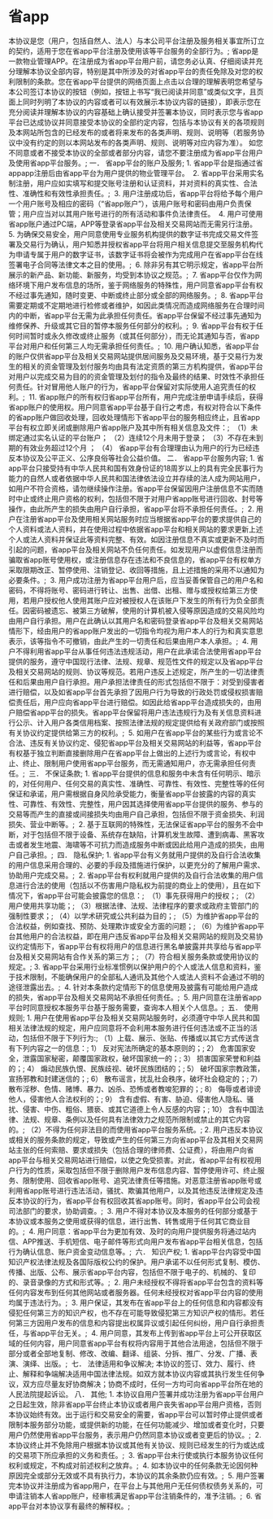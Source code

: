 # 省app
本协议是您（用户，包括自然人、法人）与本公司平台注册及服务相关事宜所订立的契约，适用于您在省app平台注册及使用该等平台服务的全部行为。;
省app是一款物业管理APP。在注册成为省app平台用户前，请您务必认真、仔细阅读并充分理解本协议全部内容，特别是其中所涉及的对省app平台的责任免除及对您的权利限制的条款。您在省app平台提供的网络页面上点击以合理的理解表明您希望与本公司签订本协议的按钮（例如，按钮上书写“我已阅读并同意”或类似文字，且页面上同时列明了本协议的内容或者可以有效展示本协议内容的链接），即表示您在充分阅读并理解本协议的内容基础上确认接受并签署本协议，同时表示您与省app平台已达成协议并同意接受本协议的全部约定内容，包括与本协议有关的各项规则及本网站所包含的已经发布的或者将来发布的各类声明、规则、说明等（若服务协议中没有约定的则以本网站发布的各类声明、规则、说明等对应内容为准）。 如您不同意或者不接受本协议的全部或者部分内容，请您不要注册成为省app平台用户及使用省app平台服务。;
一． 省app平台的账户及服务;
	1.	省app平台是指通过省appapp注册后由省app平台为用户提供的物业管理平台。 
	2.	省app平台采用实名制注册，用户应如实填写和提交账号注册和认证资料，并对资料的真实性、合法性、准确性和有效性承担责任。; 
	3.	用户注册成功后，省app平台将给予每个用户一个用户账号及相应的密码（“省app账户”），该用户账号和密码由用户负责保管；用户应当对以其用户账号进行的所有活动和事件负法律责任。 
	4.	用户可使用省app账户通过PC端，APP等登录省app平台及相关交易网站而无需另行注册。 
	5.	为确保交易安全，用户同意使用专业服务机构提供的数字证书完成交易文件签署及交易行为确认，用户知悉并授权省app平台将用户相关信息提交至服务机构代为申请专属于用户的数字证书，该数字证书将会被作为完成用户在省app平台在线签署电子合同等法律文本之目的使用。; 
	6.	除非另有其它明示规定，省app平台所展示的新产品、新功能、新服务，均受到本协议之规范。; 
	7.	省app平台仅作为网络环境下用户发布信息的场所，鉴于网络服务的特殊性，用户同意省app平台有权不经过事先通知，随时变更、中断或终止部分或全部的网络服务。; 
	8.	省app平台需要定期或不定期地进行检修或者维护，如因此类情况而造成网络服务在合理时间内的中断，省app平台无需为此承担任何责任。省app平台保留不经过事先通知为维修保养、升级或其它目的暂停本服务任何部分的权利。; 
	9.	省app平台有权于任何时间暂时或永久修改或终止服务（或其任何部分），而无论其通知与否，省app平台对用户和任何第三人均无需承担任何责任。; 
	10.	用户确认知悉，省app平台的账户仅供省app平台及相关交易网站提供居间服务及交易环境，基于交易行为发生的相关的资金管理及划付服务均由具有法定资质的第三方机构提供，省app平台对用户以完成交易为目的的资金管理及划付的指令及最终的结果、时效性不承担任何责任。针对冒用他人账户的行为，省app平台保留对实际使用人追究责任的权利。; 
	11.	省app账户的所有权归省app平台所有，用户完成注册申请手续后，获得省app账户的使用权。用户同意省app平台基于自行之考虑，有权对符合以下条件的省app账户做回收处理，回收处理情形下省app平台的服务相应终止，且省app平台有权立即关闭或删除用户省app账户及其中所有相关信息及文件：; 
（1）未绑定通过实名认证的平台账户；
（2）连续12个月未用于登录；
（3）不存在未到期的有效业务超过12个月 ；
（4） 省app平台有合理理由认为用户的行为已经违反本协议及公平正义、公序良俗等社会公益价值。
二． 省app平台服务内容;
	1.	省app平台只接受持有中华人民共和国有效身份证的18周岁以上的具有完全民事行为能力的自然人或者依据中华人民共和国法律依法设立并存续的法人成为网站用户，如用户不符合资格，请勿继续操作注册。省app平台保留因用户注册信息不实而随时中止或终止用户资格的权利，包括但不限于对用户省app账号进行回收、封号等操作，由此所产生的损失由用户自行承担，省app平台将不承担任何责任。; 
	2.	用户在注册省app平台及使用相关网站服务时应当根据省app平台的要求提供自己的个人资料或法人资料，并在使用过程中依据省app平台和相关网站的要求更新上述个人或法人资料并保证此等资料完整、有效。如因注册信息不真实或更新不及时而引起的问题，省app平台及相关网站不负任何责任。如发现用户以虚假信息注册而骗取省app账号使用权，或注册信息存在违法和不良信息的，省app平台有权单方采取限期改正、暂停使用、注销登记、收回等措施，且上述措施的采用不以通知为必要条件。; 
	3.	用户成功注册为省app平台用户后，应当妥善保管自己的用户名和密码，不得将账号、密码进行转让、出售、出借、出租、赠与或授权给第三方使用，若用户授权他人使用其账户应对被授权人在该账户下发生的所有行为负全部责任。因密码被遗忘、被第三方破解，使用的计算机被入侵等原因造成的交易风险均由用户自行承担。用户在此确认以其用户名和密码登录省app平台及相关交易网站情形下，经由用户的省app账户发出的一切指令均视为用户本人的行为和真实意思表示，该等指令不可撤销，由此产生的一切责任和后果由用户本人承担。; 
	4.	用户不得利用省app平台从事任何违法违规活动，用户在此承诺合法使用省app平台提供的服务，遵守中国现行法律、法规、规章、规范性文件的规定以及省app平台及相关交易网站的规则、协议等规范。若用户违反上述规定，所产生的一切法律责任和后果由用户自行承担。用户承担法律责任的形式包括但不限于：对受到侵害者进行赔偿，以及如省app平台首先承担了因用户行为导致的行政处罚或侵权损害赔偿责任后，用户应向省app平台进行赔偿。如因此给省app平台造成损失的，由用户赔偿省app平台的损失。省app平台保留将用户违法违规行为及有关信息资料进行公示、计入用户各类信用档案、按照法律法规的规定提供给有关政府部门或按照有关协议约定提供给第三方的权利。; 
	5.	如用户在省app平台的某些行为或言论不合法、违反有关协议约定、侵犯省app平台及相关交易网站的利益等，省app平台有权基于独立判断直接删除用户在省app平台上做出的上述行为或言论，有权中止、终止、限制用户使用省app平台服务，而无需通知用户，亦无需承担任何责任。; 
三． 不保证条款;
	1.	省app平台提供的信息和服务中未含有任何明示、暗示的，对任何用户、任何交易的真实性、准确性、可靠性、有效性、完整性等的任何保证和承诺，用户需根据自身风险承受能力，衡量省app平台披露的内容的真实性、可靠性、有效性、完整性，用户因其选择使用省app平台提供的服务、参与的交易等而产生的直接或间接损失均由用户自己承担，包括但不限于资金损失、利润损失、营业中断等。; 
	2.	基于互联网的特殊性，无法保证省app平台的服务不会中断，对于包括但不限于设备、系统存在缺陷，计算机发生故障、遭到病毒、黑客攻击或者发生地震、海啸等不可抗力而造成服务中断或因此给用户造成的损失，由用户自己承担。; 
四． 隐私保护;
	1.	省app平台有义务就用户提供的及自行合法收集的用户信息采用合理的、必要的手段及措施进行保护，以更充分的了解用户需求、协助用户完成交易。; 
	2.	省app平台有权利就用户提供的及自行合法收集的用户信息进行合法的使用（包括以不伤害用户隐私权为前提的商业上的使用），且在如下情况下，省app平台可能会披露您的信息：; 
（1）事先获得用户的授权；;
（2）用户使用共享功能；;
（3）根据法律、法规、法律程序的要求或政府主管部门的强制性要求；;
（4）以学术研究或公共利益为目的；;
（5）为维护省app平台的合法权益，例如查找、预防、处理欺诈或安全方面的问题；;
（6）为维护省app平台其他用户的合法权益，即在用户违反省app平台及相关交易网站的规则及交易协议约定情形下，省app平台有权将用户的信息进行黑名单披露并共享给与省app平台及相关交易网站有合作关系的第三方；;
（7）符合相关服务条款或使用协议的规定。;
	3.	省app平台采用行业标准惯例以保护用户的个人或法人信息和资料，鉴于技术限制，不能确保用户的全部私人通讯及其他个人或法人资料不会通过不明的途径泄露出去。; 
	4.	针对本条款约定情形下的信息使用及披露有可能给用户造成的损失，省app平台及相关交易网站不承担任何责任。; 
	5.	用户同意在注册省app平台时同意授权本服务平台基于服务需要，查询本人相关个人信息。; 
五． 使用规则;
	1.	用户在使用省app平台及相关交易网站服务时，必须遵守中华人民共和国相关法律法规的规定，用户应同意将不会利用本服务进行任何违法或不正当的活动，包括但不限于下列行为:;
（1）上载、展示、张贴、传播或以其它方式传送含有下列内容之一的信息：;
1） 反对宪法所确定的基本原则的；;
2） 危害国家安全，泄露国家秘密，颠覆国家政权，破坏国家统一的；;
3） 损害国家荣誉和利益的；;
4） 煽动民族仇恨、民族歧视、破坏民族团结的；;
5） 破坏国家宗教政策，宣扬邪教和封建迷信的；;
6） 散布谣言，扰乱社会秩序，破坏社会稳定的；;
7） 散布淫秽、色情、赌博、暴力、凶杀、恐怖或者教唆犯罪的；;
8） 侮辱或者诽谤他人，侵害他人合法权利的；;
9） 含有虚假、有害、胁迫、侵害他人隐私、骚扰、侵害、中伤、粗俗、猥亵、或其它道德上令人反感的内容；;
10） 含有中国法律、法规、规章、条例以及任何具有法律效力之规范所限制或禁止的其它内容的。;
（2）不得为任何非法目的而使用省app平台服务系统。;
	2.	用户违反本协议或相关的服务条款的规定，导致或产生的任何第三方向省app平台及其相关交易网站主张的任何索赔、要求或损失（包括合理的律师费、公证费），将由用户向省app平台与相关交易网站进行赔偿，以使之免受损害。对此，省app平台有权视用户行为的性质，采取包括但不限于删除用户发布信息内容、暂停使用许可、终止服务、限制使用、回收省app账号、追究法律责任等措施。对恶意注册省app账号或利用省app账号进行违法活动，骚扰、欺骗其他用户，以及其他违反法律规定及违反本协议的行为，省app平台有权回收其省app账号。同时，省app平台公司会视司法部门的要求，协助调查。; 
	3.	用户不得对本协议及本服务的任何部分或基于本协议或本服务之使用或获得的信息，进行出售、转售或用于任何其它商业目的。; 
	4.	用户同意：省app平台为更加有效、及时的向用户提供服务将通过站内信、APP推送、手机短信、电子邮件等形式向用户发布省app平台相关信息，包括行为确认信息、账户资金变动信息等。; 
六． 知识产权;
	1.	省app平台内容受中国知识产权法律法规及各国际版权公约的保护。用户承诺不以任何形式复制、模仿、传播、出版、公布、展示省app平台内容，包括但不限于电子的、机械的、复印的、录音录像的方式和形式等。; 
	2.	用户未经授权不得将省app平台包含的资料等任何内容发布到任何其他网站或者服务器。任何未经授权对省app平台内容的使用均属于违法行为。; 
	3.	用户保证，其发布在省app平台上的任何信息和内容都没有侵犯任何第三方的知识产权，也不存在可能导致侵犯第三方知识产权的情形。若任何第三方因用户发布的信息和内容提出权属异议或引起任何纠纷，用户自行承担责任，与省app平台无关。; 
	4.	用户同意，其发布上传到省app平台上可公开获取区域的任何内容，用户同意省app平台有权将内容用于其他合法用途，包括但不限于部分或者全部地复制、修改、改编、翻译、组装、分拆、推广、分发、广播、表演、演绎、出版。; 
七． 法律适用和争议解决;
本协议的签订、效力、履行、终止、解释和争端解决适用中国法律法规。如双方就本协议内容或其执行发生任何争议，双方应尽量友好协商解决；协商不成时，任何一方均可向省app平台所在地的人民法院提起诉讼。
八． 其他;
	1.	本协议自用户签署并成功注册为省app平台用户之日起生效，除非省app平台终止本协议或者用户丧失省app平台用户资格，否则本协议始终有效。出于运行和交易安全的需要，省app平台可以暂时停止提供或者限制本服务部分功能，或提供新的功能，在任何功能减少、增加或者变化时，只要用户仍然使用省app平台服务，表示用户仍然同意本协议或者变更后的协议。; 
	2.	本协议终止并不免除用户根据本协议或其他有关协议、规则已经发生的行为或达成的交易项下所应承担的义务和责任。; 
	3.	省app平台未行使或执行本服务协议任何权利或规定，不构成对前述权利之放弃。; 
	4.	如本协议中的任何条款无论因何种原因完全或部分无效或不具有执行力，本协议的其余条款仍应有效。; 
	5.	用户签署完本协议并注册成为省app用户，在平台上与其他用户无任何债权债务关系的，可申请注销本人省app账户，经审核满足省app平台注销条件的，准予注销。; 
	6.	省app平台对本协议享有最终的解释权。;
